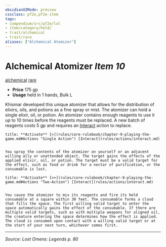 ```yaml
---
obsidianUIMode: preview
cssclass: pf2e,pf2e-item
tags:
- compendium/src/pf2e/lol
- item/category/held/
- trait/alchemical
- trait/rare
aliases: ["Alchemical Atomizer"]
---
```

# Alchemical Atomizer *Item 10*  
[alchemical](alchemical.md "Alchemical Item Trait")  [rare](rare.md "Rare Rarity Trait")  

- **Price** 175 gp
- **Usage** held in 1 hands, Bulk L

Khismar developed this unique atomizer that allows for the distribution of elixirs, oils, and potions as a fine spray or mist. The atomizer can hold a single elixir, oil, or potion. An atomizer contains enough reagents to use it up to 10 times before the reagents must be replaced. A new batch of reagents costs 5 gp and requires an [Interact](interact.md) action to replace.

```ad-embed-ability
title: **Activate** [>](rules/core-rulebook/chapter-9-playing-the-game.md#Actions "Single Action") [Interact](rules/actions/interact.md)


You spray the contents of the atomizer on yourself or an adjacent willing ally or unattended object. The target gains the effects of the applied elixir, oil, or potion. The target must be a valid target for the effect, such as food or drink for a nectar of purification, or the consumable is lost.
```

```ad-embed-ability
title: **Activate** [>>](rules/core-rulebook/chapter-9-playing-the-game.md#Actions "Two-Action") [Interact](rules/actions/interact.md)


You cause the atomizer to mix its reagents and fire its held consumable at a square within 30 feet. The consumable forms a cloud that fills the space. The first willing valid target to enter the space automatically gains the effect of the consumable. If there are multiple valid targets, such as with multiple weapons for aligned oil, the creature entering the space determines how the effect is applied. The cloud is consumed upon contact with a willing valid target or at the start of your next turn, whichever comes first.
```


---
*Source: Lost Omens: Legends p. 80*